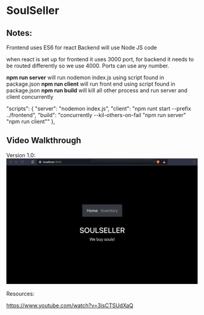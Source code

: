 # SoulSeller

## Notes:

Frontend uses ES6 for react
Backend will use Node JS code


when react is set up for frontend it uses 3000 port, for backend it needs to be routed differently so we use 4000. Ports can use any number.

**npm run server** will run nodemon index.js using script found in package.json
**npm run client** will run front end using script found in package.json
**npm run build** will kill all other process and run server and client concurrently

"scripts": {
    "server": "nodemon index.js", 
    "client": "npm runt start --prefix ../frontend",
    "build": "concurrently --kil-others-on-fail \"npm run server\" \"npm run client\""
  },

## Video Walkthrough
Version 1.0:
![Version 1.0](./images/Inital_Layout.gif)

Resources:

https://www.youtube.com/watch?v=3isCTSUdXaQ